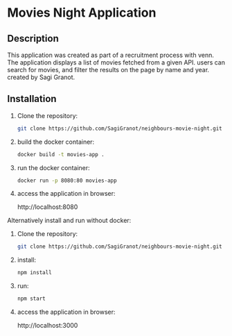 # Movies Night Application

## Description

This application was created as part of a recruitment process with venn.
The application displays a list of movies fetched from a given API.
users can search for movies, and filter the results on the page by name and year.
created by Sagi Granot.

## Installation

1. Clone the repository:

   ```bash
   git clone https://github.com/SagiGranot/neighbours-movie-night.git

2. build the docker container:

    ```bash
    docker build -t movies-app .

3. run the docker container:


    ```bash
    docker run -p 8080:80 movies-app

4. access the application in browser:

    http://localhost:8080

Alternatively install and run without docker:

1. Clone the repository:

   ```bash
   git clone https://github.com/SagiGranot/neighbours-movie-night.git

2. install:

    ```bash
    npm install

3. run:

    ```bash
    npm start

4. access the application in browser:

    http://localhost:3000